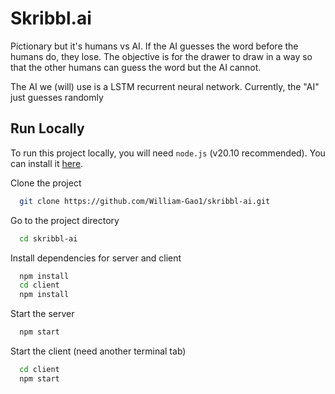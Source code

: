 # Skribbl.ai

Pictionary but it's humans vs AI. If the AI guesses the word before the humans do, they lose. The objective is for the drawer to draw in a way so that the other humans can guess the word but the AI cannot.

The AI we (will) use is a LSTM recurrent neural network. Currently, the "AI" just guesses randomly

## Run Locally

To run this project locally, you will need `node.js` (v20.10 recommended). You can install it [here](https://nodejs.org/en).

Clone the project

```bash
  git clone https://github.com/William-Gao1/skribbl-ai.git
```

Go to the project directory

```bash
  cd skribbl-ai
```

Install dependencies for server and client

```bash
  npm install
  cd client
  npm install
```

Start the server

```bash
  npm start
```

Start the client (need another terminal tab)

```bash
  cd client
  npm start
```
